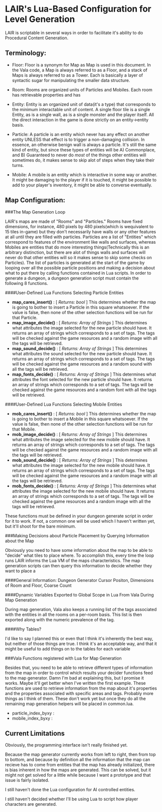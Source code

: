 LAIR's Lua-Based Configuration for Level Generation
===================================================

LAIR is scriptable in several ways in order to facilitate it's ability to do
Procedural Content Generation.

Terminology:
------------

  * Floor: Floor is a synonym for Map as Map is used in this document. In the
  Vala code, a Map is always referred to as a Floor, and a stack of Maps is
  always referred to as a Tower. Each is basically a layer of syntactic sugar
  for manipulating the smaller data structure.

  * Room: Rooms are organized units of Particles and Mobiles. Each room has
  retrievable properties and has

  * Entity: Entity is an organized unit of data(it's a type) that corresponds to
  the minimum interactable unit of content. A single floor tile is a single
  Entity, as is a single wall, as is a single monster and the player itself. All
  the direct interaction in the game is done strictly on an entity->entity
  basis.

  * Particle: A particle is an entity which never has any effect on another
  entity UNLESS that effect is to trigger a non-damaging collision. In essence,
  an otherwise benign wall is always a particle. It's still the same kind of
  entity, but since these types of entities will be A) Commonplace, and
  B) Guaranteed to never do *most* of the things other entities will sometimes
  do, it makes sense to skip alot of steps when they take their turns.

  * Mobile: A mobile is an entity which is interactive in some way or another.
  It might be damaging to the player if it is touched, it might be possible to
  add to your player's inventory, it might be able to converse eventually.


Map Configuration:
------------------

###The Map Generation Loop

LAIR's maps are made of "Rooms" and "Particles." Rooms have fixed dimensions,
for instance, 480 pixels by 480 pixels(which is wequivalent to 15 tiles in-game)
but they don't necessarily have walls or any other features at all until they
are filled with particles. Particles are a list of "Entities" which correspond
to features of the environment like walls and surfaces, whereas Mobiles are
entities that do more interesting things(Technically this is an arbitrary
distinction, but there are alot of things walls and surfaces will never do that
other entities will so it makes sense to skip some checks on Particles). The
list of particles is generated at the start of the game by looping over all the
possible particle positions and making a decision about what to put there by
calling functions contained in Lua scripts. In order to generate a dungeon,
a dungeon generation script must contain the following 8 functions.

####User-Defined Lua Functions Selecting Particle Entities

  * **map\_cares\_insert()** : \[ *Returns: bool* \] This determines whether the map
  is going to bother to insert a Particle in this square whatsoever. If the
  value is false, then none of the other selection functions will be run for
  that Particle.
  * **map\_image\_decide()** : \[ *Returns: Array of Strings* \] This determines what
  attributes the image selected for the new particle should have. It returns an
  array of strings which corresponds to a set of tags. The tags will be checked
  against the game resources and a random image with all the tags will be
  retrieved.
  * **map\_sound\_decide()** : \[ *Returns: Array of Strings* \] This determines what
  attributes the sound selected for the new particle should have. It returns an
  array of strings which corresponds to a set of tags. The tags will be checked
  against the game resources and a random sound with all the tags will be
  retrieved.
  * **map\_fonts\_decide()** : \[ *Returns: Array of Strings* \] This determines what
  attributes the font selected for the new particle should have. It returns an
  array of strings which corresponds to a set of tags. The tags will be checked
  against the game resources and a random font with all the tags will be
  retrieved.

####User-Defined Lua Functions Selecting Mobile Entities

  * **mob\_cares\_insert()** : \[ *Returns: bool* \] This determines whether the map
  is going to bother to insert a Mobile in this square whatsoever. If the value
  is false, then none of the other selection functions will be run for that
  Mobile.
  * **mob\_image\_decide()** : \[ *Returns: Array of Strings* \] This determines what
  attributes the image selected for the new mobile should have. It returns an
  array of strings which corresponds to a set of tags. The tags will be checked
  against the game resources and a random image with all the tags will be
  retrieved.
  * **mob\_sound\_decide()** : \[ *Returns: Array of Strings* \] This determines what
  attributes the image selected for the new mobile should have. It returns an
  array of strings which corresponds to a set of tags. The tags will be checked
  against the game resources and a random image with all the tags will be
  retrieved.
  * **mob\_fonts\_decide()** : \[ *Returns: Array of Strings* \] This determines what
  attributes the image selected for the new mobile should have. It returns an
  array of strings which corresponds to a set of tags. The tags will be checked
  against the game resources and a random image with all the tags will be
  retrieved.

These functions must be defined in your dungeon generate script in order for it
to work. If not, a common one will be used which I haven't written yet, but
it'll shoot for the bare minimum.

###Making Decisions about Particle Placement by Querying Information about the Map

Obviously you need to have some information about the map to be able to "decide"
what tiles to place where. To accomplish this, every time the loop runs LAIR
informs the Lua VM of the maps characteristics. The map generation scripts can
then query this information to decide whether they want to place a


####General Information: Dungeon Generator Cursor Positon, Dimensions of Room and Floor, Coarse Count



####Dynamic Variables Exported to Global Scope in Lua From Vala During Map Generation

During map generation, Vala also keeps a running list of the tags associated
with the entities in all the rooms on a per-room basis. This list is then
exported along with the numeric prevalence of the tag.

####Why Tables?

I'd like to say I planned this or even that I think it's inherently the best
way, but neither of those things are true. I think it's an acceptable way, and
that it might be useful to add things on to the tables for each variable

###Vala Functions registered with Lua for Map Generation

Besides that, you need to be able to retrieve different types of information
from the map in order to control which results your decider functions feed to
the map generator. Damn I'm bad at explaining this, but I promise it works.
Maybe it'll get better when I've written the first example. These functions are
used to retrieve information from the map about it's properties and the
properties associated with specific areas and tags. Probably more things as I
think of them. These don't work yet but once they do all the remaining map
generation helpers will be placed in common.lua.

  * particle\_index\_byxy :
  * mobile\_index\_byxy :

Current Limitations
-------------------

Obviously, the programming interface isn't really finished yet.

Because the map generator currently works from left to right, then from top to
bottom, and because by definition all the information that the map can recieve
has to come from entities that the map has already initialized, there is bias
inherent in how the maps are generated. This can be solved, but it might not get
solved for a little while because I want a prototype and that issue is fairly
isolated.

I still haven't done the Lua configuration for AI controlled entities.

I still haven't decided whether I'll be using Lua to script how player
characters are generated.
